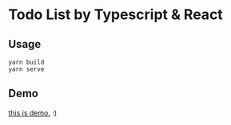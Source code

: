 Todo List by Typescript & React
===

## Usage
```
yarn build
yarn serve
```
## Demo
[this is demo.](http://todo-ts.csie.io) :)
